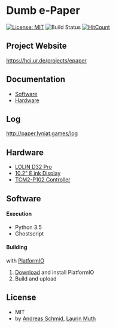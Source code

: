 # Dumb e-Paper
[![License: MIT](https://img.shields.io/badge/License-MIT-yellow.svg)](https://opensource.org/licenses/MIT)
![Build Status](https://travis-ci.org/Lyniat/Dumb-e-Paper.svg?branch=master)
[![HitCount](http://hits.dwyl.io/lyniat/dumb-e-paper.svg)](http://hits.dwyl.io/lyniat/dumb-e-paper)

## Project Website
https://hci.ur.de/projects/epaper

## Documentation
* [Software](http://paper.lyniat.games/doxygen/html)
* [Hardware](http://paper.lyniat.games/docu/sketch)

## Log
http://paper.lyniat.games/log

## Hardware
* [LOLIN D32 Pro](https://wiki.wemos.cc/products:d32:d32_pro)
* [10.2" E ink Display](http://www.pervasivedisplays.com/products/102)
* [TCM2-P102 Controller](http://www.pervasivedisplays.com/LiteratureRetrieve.aspx?ID=232053)

## Software
#### Execution
* Python 3.5
* Ghostscript

#### Building
with [PlatformIO](http://platformio.org)

1. [Download](https://platformio.org/platformio-ide) and install PlatformIO
2. Build and upload

## License
* MIT
* by [Andreas Schmid](https://hci.ur.de/people/andreas_schmid), [Laurin Muth](https://hci.ur.de/people/laurin_muth)
